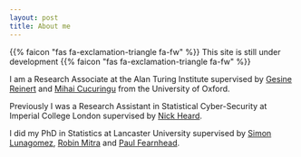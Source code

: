 ```yaml
---
layout: post
title: About me
---
```

{{% faicon "fas fa-exclamation-triangle fa-fw" %}} This site is still under development {{% faicon "fas fa-exclamation-triangle fa-fw" %}}

I am a Research Associate at the Alan Turing Institute supervised by [Gesine Reinert](https://www.stats.ox.ac.uk/~reinert/) and [Mihai Cucuringu](https://www.stats.ox.ac.uk/~cucuring/) from the University of Oxford.

Previously I was a Research Assistant in Statistical Cyber-Security at Imperial College London supervised by [Nick Heard](https://www.imperial.ac.uk/people/n.heard).

I did my PhD in Statistics at Lancaster University supervised by [Simon Lunagomez](https://www.simonlunagomezc.com), [Robin Mitra](https://www.turing.ac.uk/people/robin-mitra) and [Paul Fearnhead](https://www.lancaster.ac.uk/maths/people/paul-fearnhead).

